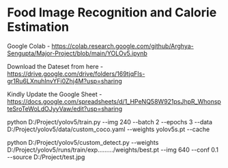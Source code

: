 # Food Image Recognition and Calorie Estimation
Google Colab - 
https://colab.research.google.com/github/Arghya-Sengupta/Major-Project/blob/main/YOLOv5.ipynb

Download the Dateset from here - 
https://drive.google.com/drive/folders/169tjqFIs-gr1Ru6LXnuhInvYFi0Zhj4M?usp=sharing

Kindly Update the Google Sheet - https://docs.google.com/spreadsheets/d/1_HPeNQ58W921psJhpR_WhonspteSroTeWoLdOJyyVaw/edit?usp=sharing

python D:/Project/yolov5/train.py --img 240 --batch 2 --epochs 3 --data D:/Project/yolov5/data/custom_coco.yaml --weights yolov5s.pt --cache

python D:/Project/yolov5/custom_detect.py --weights D:/Project/yolov5/runs/train/exp........./weights/best.pt --img 640 --conf 0.1 --source D:/Project/test.jpg

